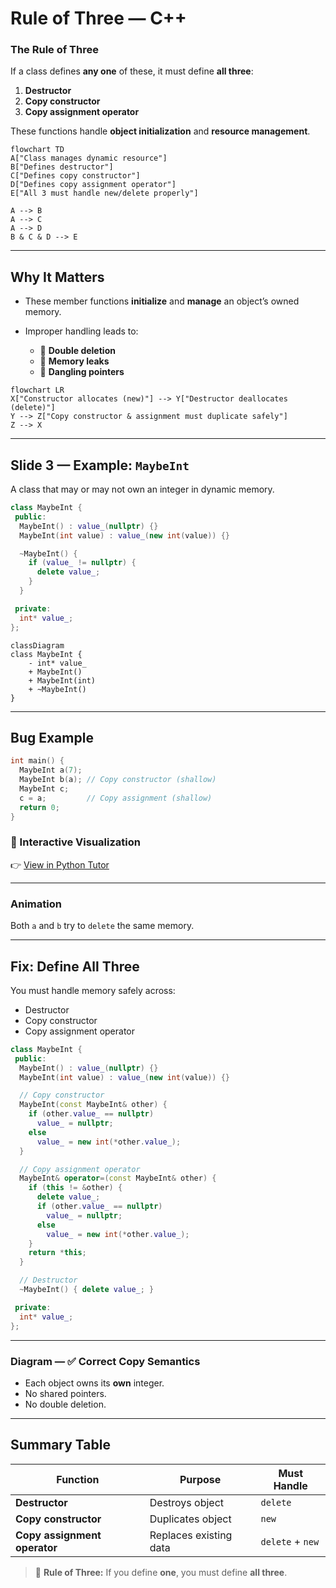 # Rule of Three — C++

### The Rule of Three

If a class defines **any one** of these, it must define **all three**:

1. **Destructor**
2. **Copy constructor**
3. **Copy assignment operator**

These functions handle **object initialization** and **resource management**.

```mermaid
flowchart TD
A["Class manages dynamic resource"]
B["Defines destructor"]
C["Defines copy constructor"]
D["Defines copy assignment operator"]
E["All 3 must handle new/delete properly"]

A --> B
A --> C
A --> D
B & C & D --> E
```

---

##  Why It Matters

* These member functions **initialize** and **manage** an object’s owned memory.
* Improper handling leads to:

  * 🔴 **Double deletion**
  * 🔴 **Memory leaks**
  * 🔴 **Dangling pointers**

```mermaid
flowchart LR
X["Constructor allocates (new)"] --> Y["Destructor deallocates (delete)"]
Y --> Z["Copy constructor & assignment must duplicate safely"]
Z --> X
```

---

## Slide 3 — Example: `MaybeInt`

A class that may or may not own an integer in dynamic memory.

```cpp
class MaybeInt {
 public:
  MaybeInt() : value_(nullptr) {}
  MaybeInt(int value) : value_(new int(value)) {}

  ~MaybeInt() {
    if (value_ != nullptr) {
      delete value_;
    }
  }

 private:
  int* value_;
};
```

```mermaid
classDiagram
class MaybeInt {
    - int* value_
    + MaybeInt()
    + MaybeInt(int)
    + ~MaybeInt()
}
```

---

##  Bug Example

```cpp
int main() {
  MaybeInt a(7);
  MaybeInt b(a); // Copy constructor (shallow)
  MaybeInt c;
  c = a;         // Copy assignment (shallow)
  return 0;
}
```

### 🔗 Interactive Visualization

👉 [View in Python Tutor](https://pythontutor.com/render.html#code=class%20MaybeInt%20%7B%0A%20public%3A%0A%20%20MaybeInt%28%29%20%3A%20value_%28nullptr%29%20%7B%7D%0A%20%20MaybeInt%28int%20value%29%20%3A%20value_%28new%20int%28value%29%29%20%7B%7D%0A%0A%20%20~MaybeInt%28%29%20%7B%0A%20%20%20%20if%20%28value_%20!%3D%20nullptr%29%20%7B%0A%20%20%20%20%20%20delete%20value_%3B%0A%20%20%20%20%7D%0A%20%20%7D%0A%0A%20private%3A%0A%20%20int*%20value_%3B%0A%7D%3B%0A%0Aint%20main%28%29%20%7B%0A%20%20MaybeInt%20a%287%29%3B%0A%20%20MaybeInt%20b%28a%29%3B%20//%20Copy%20constructor%20%28shallow%29%0A%20%20MaybeInt%20c%3B%0A%20%20c%20%3D%20a%3B%20%20%20%20%20%20%20%20%20//%20Copy%20assignment%20%28shallow%29%0A%20%20return%200%3B%0A%7D&cumulative=false&curInstr=12&heapPrimitives=nevernest&mode=display&origin=opt-frontend.js&py=cpp_g%2B%2B9.3.0&rawInputLstJSON=%5B%5D&textReferences=false)

---
### Animation


<div id="pointer-animation1">
    <canvas id="pointerCanvas1" width="600" height="350"></canvas>
</div>

<script>
const canvas = document.getElementById('pointerCanvas1');
const ctx = canvas.getContext('2d');

let step = 0;

// Stack pointers
const stack = [
    {name: 'a::value_', x: 50, y: 60, target: null},
    {name: 'b::value_', x: 50, y: 110, target: null},
    {name: 'c::value_', x: 50, y: 160, target: null}
];

// Heap object
const heap = {name: '7', x: 300, y: 110, invalid: false, visible: false};

// Nullptr position
const nullptrPos = {name: 'nullptr', x: 350, y: 230, visible:false};

// Flag for double delete
let showDoubleDelete = false;

// Draw a pointer line from stack to target
function drawPointer(obj) {
    if(!obj.target) return;
    ctx.beginPath();
    ctx.moveTo(obj.x + 70, obj.y + 10);
    ctx.lineTo(obj.target.x, obj.target.y + 10);
    ctx.strokeStyle = obj.target.name === 'nullptr' ? 'red' : 'black';
    ctx.lineWidth = 2;
    ctx.stroke();

    // Draw stack box
    ctx.fillStyle = '#87CEFA';
    ctx.fillRect(obj.x, obj.y, 70, 20);
    ctx.strokeRect(obj.x, obj.y, 70, 20);
    ctx.fillStyle = 'black';
    ctx.fillText(obj.name, obj.x + 5, obj.y + 15);
}

// Draw heap and nullptr blocks
function drawHeap() {
    if(heap.visible) {
        ctx.fillStyle = heap.invalid ? '#FF6347' : '#90EE90';
        ctx.fillRect(heap.x, heap.y, 70, 20);
        ctx.strokeRect(heap.x, heap.y, 70, 20);
        ctx.fillStyle = 'black';
        const displayName = heap.invalid ?  " (invalid)" : heap.name;
        ctx.fillText(displayName, heap.x + 5, heap.y + 15);
    }
    if(nullptrPos.visible) {
        ctx.fillStyle = '#FFD700';
        ctx.fillRect(nullptrPos.x, nullptrPos.y, 70, 20);
        ctx.strokeRect(nullptrPos.x, nullptrPos.y, 70, 20);
        ctx.fillStyle = 'black';
        ctx.fillText(nullptrPos.name, nullptrPos.x + 5, nullptrPos.y + 15);
    }
}

// Draw the double delete marker
function drawDoubleDelete() {
    if(showDoubleDelete) {
        ctx.fillStyle = 'red';
        ctx.font = '20px sans-serif';
        ctx.fillText('❌ double delete', heap.x + 80, heap.y + 15);
    }
}

// Draw canvas buttons
function drawButtons() {
    ctx.fillStyle = '#E0E0E0';
    ctx.strokeStyle = '#666';
    ctx.lineWidth = 1;

    // Prev button
    ctx.fillRect(150, 300, 80, 30);
    ctx.strokeRect(150, 300, 80, 30);
    ctx.fillStyle = 'black';
    ctx.fillText('Prev', 175, 320);

    // Next button
    ctx.fillStyle = '#E0E0E0';
    ctx.strokeStyle = '#666';
    ctx.fillRect(270, 300, 80, 30);
    ctx.strokeRect(270, 300, 80, 30);
    ctx.fillStyle = 'black';
    ctx.fillText('Next', 295, 320);
}

// Draw everything
function drawStep() {
    ctx.clearRect(0, 0, canvas.width, canvas.height);
    ctx.fillStyle = 'black';
    ctx.font = '16px sans-serif';
    ctx.fillText("Step: " + step, 10, 25);
    drawHeap();
    stack.forEach(drawPointer);
    drawDoubleDelete();
    drawButtons();
}

// Move to next step
function nextStep() {
    if(step>6) return;
    step++;
    applyStep();
}

// Move to previous step
function prevStep() {
    if (step > 0) step--;
    resetToStep(step);
}

// Apply step logic
function applyStep() {
    switch(step) {
        case 1: stack[0].target = heap; heap.visible = true; break;
        case 2: stack[1].target = heap; break;
        case 3: stack[2].target = nullptrPos; nullptrPos.visible = true; break;
        case 4: stack[2].target = heap; break;
        case 5: heap.invalid = true; break;
        case 6: heap.visible = false; showDoubleDelete = true; break;
        default: break;
    }
    drawStep();
}

// Reset all and replay steps up to given index
function resetToStep(n) {
    stack.forEach(s => s.target = null);
    heap.invalid = false;
    heap.visible = false;
    nullptrPos.visible = false;
    showDoubleDelete = false;

    for (let i = 1; i <= n; i++) {
        switch(i) {
            case 1: stack[0].target = heap; heap.visible = true; break;
            case 2: stack[1].target = heap; break;
            case 3: stack[2].target = nullptrPos; nullptrPos.visible = true; break;
            case 4: stack[2].target = heap; break;
            case 5: heap.invalid = true; break;
            case 6: heap.visible = false; showDoubleDelete = true; break;
        }
    }
    drawStep();
}

// Handle canvas click events for Prev/Next buttons
canvas.addEventListener('click', (e) => {
    const rect = canvas.getBoundingClientRect();
    const x = e.clientX - rect.left;
    const y = e.clientY - rect.top;

    // Prev button bounds
    if (x >= 150 && x <= 230 && y >= 300 && y <= 330) {
        prevStep();
    }
    // Next button bounds
    else if (x >= 270 && x <= 350 && y >= 300 && y <= 330) {
        nextStep();
    }
});

// Initial draw
drawStep();
</script>



Both `a` and `b` try to `delete` the same memory.

---

##  Fix: Define All Three

You must handle memory safely across:

* Destructor
* Copy constructor
* Copy assignment operator

```cpp
class MaybeInt {
 public:
  MaybeInt() : value_(nullptr) {}
  MaybeInt(int value) : value_(new int(value)) {}

  // Copy constructor
  MaybeInt(const MaybeInt& other) {
    if (other.value_ == nullptr)
      value_ = nullptr;
    else
      value_ = new int(*other.value_);
  }

  // Copy assignment operator
  MaybeInt& operator=(const MaybeInt& other) {
    if (this != &other) {
      delete value_;
      if (other.value_ == nullptr)
        value_ = nullptr;
      else
        value_ = new int(*other.value_);
    }
    return *this;
  }

  // Destructor
  ~MaybeInt() { delete value_; }

 private:
  int* value_;
};
```

---

### Diagram — ✅ Correct Copy Semantics


<div id="pointer-animation">
  <canvas id="pointerCanvas" width="600" height="350"></canvas>
</div>

<script>
const canvas = document.getElementById('pointerCanvas');
const ctx = canvas.getContext('2d');

let step = 0;

// Stack pointers (hidden initially)
const stack = [
  {name: 'a::value_', x: 50, y: 60, target: null, visible: false},
  {name: 'b::value_', x: 50, y: 110, target: null, visible: false},
  {name: 'c::value_', x: 50, y: 160, target: null, visible: false}
];

// Heap objects
const heap = [
  {name: '7a', text: "7", x: 300, y: 60, invalid: false, visible: false},
  {name: '7b', text: "7", x: 300, y: 110, invalid: false, visible: false},
  {name: '7c', text: "7", x: 300, y: 160, invalid: false, visible: false}
];

// Draw one stack pointer and its arrow if visible
function drawPointer(obj) {
  if (!obj.visible) return;

  // Draw stack variable box
  ctx.fillStyle = '#87CEFA';
  ctx.fillRect(obj.x, obj.y, 90, 20);
  ctx.strokeRect(obj.x, obj.y, 90, 20);
  ctx.fillStyle = 'black';
  ctx.fillText(obj.name, obj.x + 5, obj.y + 15);

  // Draw arrow if there is a target
  if (obj.target) {
    ctx.beginPath();
    ctx.moveTo(obj.x + 90, obj.y + 10);
    ctx.lineTo(obj.target.x, obj.target.y + 10);
    ctx.strokeStyle = 'black';
    ctx.lineWidth = 2;
    ctx.stroke();
  }
}

// Draw heap blocks
function drawHeap() {
  heap.forEach(h => {
    if (h.visible) {
      ctx.fillStyle = h.invalid ? '#FF6347' : '#90EE90';
      ctx.fillRect(h.x, h.y, 70, 20);
      ctx.strokeRect(h.x, h.y, 70, 20);
      ctx.fillStyle = 'black';
      const text = h.invalid ? 'undefined' : h.text;
      ctx.fillText(text, h.x + 5, h.y + 15);
    }
  });
}

// Draw buttons
function drawButtons() {
  ctx.fillStyle = '#E0E0E0';
  ctx.strokeStyle = '#666';
  ctx.lineWidth = 1;

  // Prev button
  ctx.fillRect(150, 300, 80, 30);
  ctx.strokeRect(150, 300, 80, 30);
  ctx.fillStyle = 'black';
  ctx.fillText('Prev', 175, 320);

  // Next button
  ctx.fillStyle = '#E0E0E0';
  ctx.strokeStyle = '#666';
  ctx.fillRect(270, 300, 80, 30);
  ctx.strokeRect(270, 300, 80, 30);
  ctx.fillStyle = 'black';
  ctx.fillText('Next', 295, 320);
}

// Draw everything
function drawStep() {
  ctx.clearRect(0, 0, canvas.width, canvas.height);
  ctx.fillStyle = 'black';
  ctx.font = '16px sans-serif';
  ctx.fillText("Step: " + step, 10, 25);

  drawHeap();
  stack.forEach(drawPointer);
  drawButtons();
}

// Apply logic per step
function applyStep() {
  switch(step) {
    case 1:
      stack[0].visible = true;
      heap[0].visible = true;
      stack[0].target = heap[0];
      break;
    case 2:
      stack[1].visible = true;
      heap[1].visible = true;
      stack[1].target = heap[1];
      break;
    case 3:
      stack[2].visible = true;
      heap[2].visible = true;
      stack[2].target = heap[2];
      break;
    case 4:
      heap.forEach(h => { h.invalid = true; h.text = 'undefined'; });
      break;
    default:
      break;
  }
  drawStep();
}

// Reset all to initial, then replay up to n
function resetToStep(n) {
  stack.forEach(s => { s.visible = false; s.target = null; });
  heap.forEach(h => { h.visible = false; h.invalid = false; h.text = "7"; });

  for (let i = 1; i <= n; i++) {
    switch(i) {
      case 1:
        stack[0].visible = true;
        heap[0].visible = true;
        stack[0].target = heap[0];
        break;
      case 2:
        stack[1].visible = true;
        heap[1].visible = true;
        stack[1].target = heap[1];
        break;
      case 3:
        stack[2].visible = true;
        heap[2].visible = true;
        stack[2].target = heap[2];
        break;
      case 4:
        heap.forEach(h => { h.invalid = true; h.text = 'undefined'; });
        break;
    }
  }
  drawStep();
}

// Navigation
function nextStep() {
  if (step < 4) {
    step++;
    applyStep();
  }
}

function prevStep() {
  if (step > 0) {
    step--;
    resetToStep(step);
  }
}

// Click handling for Prev/Next
canvas.addEventListener('click', (e) => {
  const rect = canvas.getBoundingClientRect();
  const x = e.clientX - rect.left;
  const y = e.clientY - rect.top;

  // Prev
  if (x >= 150 && x <= 230 && y >= 300 && y <= 330) {
    prevStep();
  }
  // Next
  else if (x >= 270 && x <= 350 && y >= 300 && y <= 330) {
    nextStep();
  }
});

// Initial draw
drawStep();
</script>

* Each object owns its **own** integer.
* No shared pointers.
* No double deletion.




---

##  Summary Table

| Function                     | Purpose                | Must Handle      |
| ---------------------------- | ---------------------- | ---------------- |
| **Destructor**               | Destroys object        | `delete`         |
| **Copy constructor**         | Duplicates object      | `new`            |
| **Copy assignment operator** | Replaces existing data | `delete` + `new` |

> 🧠 **Rule of Three:**
> If you define **one**, you must define **all three**.
